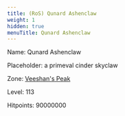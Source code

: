 ```yaml
---
title: (RoS) Qunard Ashenclaw
weight: 1
hidden: true
menuTitle: Qunard Ashenclaw
---
```


Name: Qunard Ashenclaw

Placeholder: a primeval cinder skyclaw

Zone: [Veeshan's Peak](/en/ros/exploration/veeshans_peak)

Level: 113

Hitpoints: 90000000